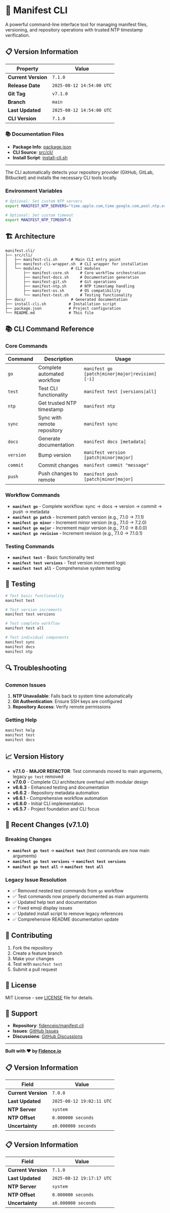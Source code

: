 # 🚀 Manifest CLI

A powerful command-line interface tool for managing manifest files, versioning, and repository operations with trusted NTP timestamp verification.





## 📋 Version Information

| Property | Value |
|----------|-------|
| **Current Version** | `7.1.0` |
| **Release Date** | `2025-08-12 14:54:00 UTC` |
| **Git Tag** | `v7.1.0` |
| **Branch** | `main` |
| **Last Updated** | `2025-08-12 14:54:00 UTC` |
| **CLI Version** | `7.1.0` |

### 📚 Documentation Files
- **Package Info**: [package.json](package.json)
- **CLI Source**: [src/cli/](src/cli/)
- **Install Script**: [install-cli.sh](install-cli.sh)

---

The CLI automatically detects your repository provider (GitHub, GitLab, Bitbucket) and installs the necessary CLI tools locally.

### Environment Variables

```bash
# Optional: Set custom NTP servers
export MANIFEST_NTP_SERVERS="time.apple.com,time.google.com,pool.ntp.org,time.nist.gov"

# Optional: Set custom timeout
export MANIFEST_NTP_TIMEOUT=5
```

## 🏗️ Architecture

```
manifest.cli/
├── src/cli/
│   ├── manifest-cli.sh      # Main CLI entry point
│   ├── manifest-cli-wrapper.sh  # CLI wrapper for installation
│   └── modules/             # CLI modules
│       ├── manifest-core.sh     # Core workflow orchestration
│       ├── manifest-docs.sh     # Documentation generation
│       ├── manifest-git.sh      # Git operations
│       ├── manifest-ntp.sh      # NTP timestamp handling
│       ├── manifest-os.sh       # OS compatibility
│       └── manifest-test.sh     # Testing functionality
├── docs/                    # Generated documentation
├── install-cli.sh          # Installation script
├── package.json            # Project configuration
└── README.md               # This file
```

## 📚 CLI Command Reference

### Core Commands

| Command | Description | Usage |
|---------|-------------|-------|
| `go` | Complete automated workflow | `manifest go [patch\|minor\|major\|revision] [-i]` |
| `test` | Test CLI functionality | `manifest test [versions\|all]` |
| `ntp` | Get trusted NTP timestamp | `manifest ntp` |
| `sync` | Sync with remote repository | `manifest sync` |
| `docs` | Generate documentation | `manifest docs [metadata]` |
| `version` | Bump version | `manifest version [patch\|minor\|major]` |
| `commit` | Commit changes | `manifest commit "message"` |
| `push` | Push changes to remote | `manifest push [patch\|minor\|major]` |

### Workflow Commands

- **`manifest go`** - Complete workflow: sync → docs → version → commit → push → metadata
- **`manifest go patch`** - Increment patch version (e.g., 7.1.0 → 7.1.1)
- **`manifest go minor`** - Increment minor version (e.g., 7.1.0 → 7.2.0)
- **`manifest go major`** - Increment major version (e.g., 7.1.0 → 8.0.0)
- **`manifest go revision`** - Increment revision (e.g., 7.1.0 → 7.1.0.1)

### Testing Commands

- **`manifest test`** - Basic functionality test
- **`manifest test versions`** - Test version increment logic
- **`manifest test all`** - Comprehensive system testing

## 🧪 Testing

```bash
# Test basic functionality
manifest test

# Test version increments
manifest test versions

# Test complete workflow
manifest test all

# Test individual components
manifest sync
manifest docs
manifest ntp
```

## 🔍 Troubleshooting

### Common Issues

1. **NTP Unavailable**: Falls back to system time automatically
2. **Git Authentication**: Ensure SSH keys are configured
3. **Repository Access**: Verify remote permissions

### Getting Help

```bash
manifest help
manifest test
manifest docs
```

## 📈 Version History

- **v7.1.0** - **MAJOR REFACTOR**: Test commands moved to main arguments, legacy `go test` removed
- **v7.0.0** - Complete CLI architecture overhaul with modular design
- **v6.6.3** - Enhanced testing and documentation
- **v6.6.2** - Repository metadata automation
- **v6.6.1** - Comprehensive workflow automation
- **v6.6.0** - Initial CLI implementation
- **v6.5.7** - Project foundation and CLI focus

## 🔄 Recent Changes (v7.1.0)

### Breaking Changes
- **`manifest go test`** → **`manifest test`** (test commands are now main arguments)
- **`manifest go test versions`** → **`manifest test versions`**
- **`manifest go test all`** → **`manifest test all`**

### Legacy Issue Resolution
- ✅ Removed nested test commands from `go` workflow
- ✅ Test commands now properly documented as main arguments
- ✅ Updated help text and documentation
- ✅ Fixed emoji display issues
- ✅ Updated install script to remove legacy references
- ✅ Comprehensive README documentation update

## 🤝 Contributing

1. Fork the repository
2. Create a feature branch
3. Make your changes
4. Test with `manifest test`
5. Submit a pull request

## 📄 License

MIT License - see [LICENSE](LICENSE) file for details.

## 🌟 Support

- **Repository**: [fidenceio/manifest.cli](https://github.com/fidenceio/manifest.cli)
- **Issues**: [GitHub Issues](https://github.com/fidenceio/manifest.cli/issues)
- **Discussions**: [GitHub Discussions](https://github.com/fidenceio/manifest.cli/discussions)

---

**Built with ❤️ by [Fidence.io](https://fidence.io)**

## 📋 Version Information

| Field | Value |
|-------|-------|
| **Current Version** | `7.0.0` |
| **Last Updated** | `2025-08-12 19:02:11 UTC` |
| **NTP Server** | `system` |
| **NTP Offset** | `0.000000 seconds` |
| **Uncertainty** | `±0.000000 seconds` |

## 📋 Version Information

| Field | Value |
|-------|-------|
| **Current Version** | `7.1.0` |
| **Last Updated** | `2025-08-12 19:17:17 UTC` |
| **NTP Server** | `system` |
| **NTP Offset** | `0.000000 seconds` |
| **Uncertainty** | `±0.000000 seconds` |
